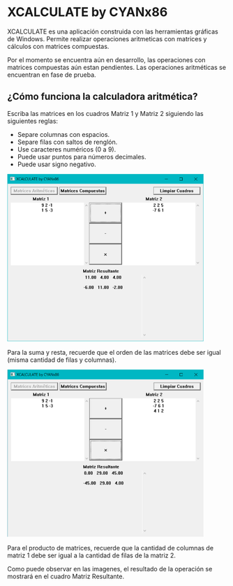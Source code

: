 # XCALCULATE by CYANx86

XCALCULATE es una aplicación construida con las herramientas
gráficas de Windows. Permite realizar operaciones aritmeticas
con matrices y cálculos con matrices compuestas.

Por el momento se encuentra aún en desarrollo, las operaciones
con matrices compuestas aún estan pendientes. Las operaciones
aritméticas se encuentran en fase de prueba.

## ¿Cómo funciona la calculadora aritmética?

Escriba las matrices en los cuadros Matriz 1 y Matriz 2 siguiendo
las siguientes reglas:
* Separe columnas con espacios.
* Separe filas con saltos de renglón.
* Use caracteres numéricos (0 a 9).
* Puede usar puntos para números decimales.
* Puede usar signo negativo.

<img src="images/example1.png" width="450">

Para la suma y resta, recuerde que el orden de las matrices debe ser igual
(misma cantidad de filas y columnas).

<img src="images/example2.png" width="450">

Para el producto de matrices, recuerde que la cantidad de columnas de matriz 1 debe ser
igual a la cantidad de filas de la matriz 2.

Como puede observar en las imagenes, el resultado de la operación se mostrará
en el cuadro Matriz Resultante.